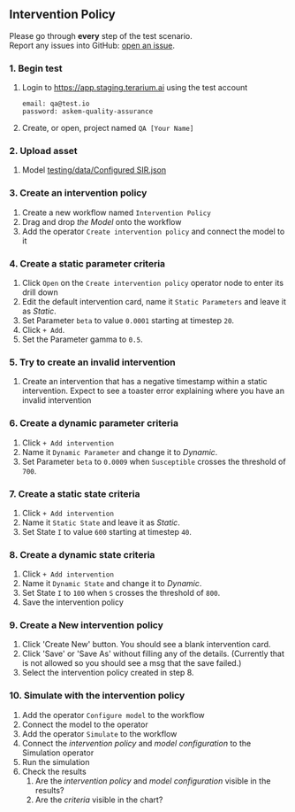 ## Intervention Policy
Please go through __every__ step of the test scenario.\
Report any issues into GitHub: [open an issue](https://github.com/DARPA-ASKEM/terarium/issues/new?assignees=&labels=bug%2C+Q%26A&template=qa-issue.md&title=%5BBUG%5D%3A+).

### 1. Begin test
1. Login to https://app.staging.terarium.ai using the test account
    ```
    email: qa@test.io
    password: askem-quality-assurance
    ```
2. Create, or open, project named `QA [Your Name]`

### 2. Upload asset
1. Model [testing/data/Configured SIR.json](https://github.com/DARPA-ASKEM/terarium/blob/main/testing/data/Configured%20SIR.json)

### 3. Create an intervention policy
1. Create a new workflow named `Intervention Policy`
2. Drag and drop _the Model_ onto the workflow
3. Add the operator `Create intervention policy` and connect the model to it

### 4. Create a static parameter criteria
1. Click `Open` on the `Create intervention policy` operator node to enter its drill down
2. Edit the default intervention card, name it `Static Parameters` and leave it as _Static_.
3. Set Parameter `beta` to value `0.0001` starting at timestep `20`.
4. Click `+ Add`.
5. Set the Parameter gamma to `0.5`.

### 5. Try to create an invalid intervention
1. Create an intervention that has a negative timestamp within a static intervention.
      Expect to see a toaster error explaining where you have an invalid intervention

### 6. Create a dynamic parameter criteria
1. Click `+ Add intervention`
2. Name it `Dynamic Parameter` and change it to _Dynamic_.
3. Set Parameter `beta` to `0.0009` when `Susceptible` crosses the threshold of `700`.

### 7. Create a static state criteria
1. Click `+ Add intervention`
2. Name it `Static State` and leave it as _Static_.
3. Set State `I` to value `600` starting at timestep `40`.

### 8. Create a dynamic state criteria
1. Click `+ Add intervention`
2. Name it `Dynamic State` and change it to _Dynamic_.
3. Set State `I` to `100` when `S` crosses the threshold of `800`.
4. Save the intervention policy
  
### 9. Create a New intervention policy
1. Click 'Create New' button. You should see a blank intervention card.
2. Click 'Save' or 'Save As' without filling any of the details. (Currently that is not allowed so you should see a msg that the save failed.)
3. Select the intervention policy created in step 8.

### 10. Simulate with the intervention policy
1. Add the operator `Configure model` to the workflow
2. Connect the model to the operator
3. Add the operator `Simulate` to the workflow
4. Connect the _intervention policy_ and _model configuration_ to the Simulation operator
5. Run the simulation
6. Check the results
   1. Are the _intervention policy_ and _model configuration_ visible in the results?
   2. Are the _criteria_ visible in the chart?
